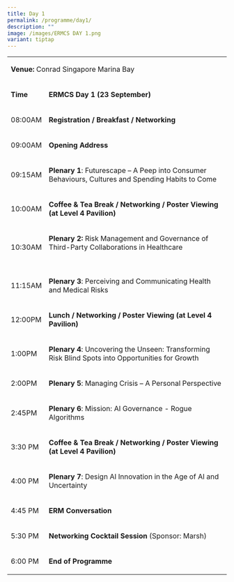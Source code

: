 ```yaml
---
title: Day 1
permalink: /programme/day1/
description: ""
image: /images/ERMCS DAY 1.png
variant: tiptap
---
```

<table style="minWidth: 50px">
<colgroup>
<col>
<col>
</colgroup>
<tbody>
<tr>
<td rowspan="1" colspan="2">
<p><strong>Venue: </strong>Conrad Singapore Marina Bay</p>
</td>
</tr>
<tr>
<td rowspan="1" colspan="1">
<p><strong>Time</strong>
</p>
</td>
<td rowspan="1" colspan="1">
<p><strong>ERMCS Day 1 (23 September)</strong>
</p>
</td>
</tr>
<tr>
<td rowspan="1" colspan="1">
<p>08:00AM</p>
</td>
<td rowspan="1" colspan="1">
<p><strong>Registration / Breakfast / Networking</strong>
</p>
</td>
</tr>
<tr>
<td rowspan="1" colspan="1">
<p>09:00AM</p>
</td>
<td rowspan="1" colspan="1">
<p><strong>Opening Address</strong>
<br>
</p>
</td>
</tr>
<tr>
<td rowspan="1" colspan="1">
<p>09:15AM</p>
</td>
<td rowspan="1" colspan="1">
<p><strong>Plenary 1</strong>: Futurescape – A Peep into Consumer Behaviours,
Cultures and Spending Habits to Come</p>
</td>
</tr>
<tr>
<td rowspan="1" colspan="1">
<p>10:00AM</p>
</td>
<td rowspan="1" colspan="1">
<p><strong>Coffee &amp; Tea Break / Networking / Poster Viewing (at Level 4 Pavilion)</strong>
</p>
</td>
</tr>
<tr>
<td rowspan="1" colspan="1">
<p>10:30AM</p>
</td>
<td rowspan="1" colspan="1">
<p><strong>Plenary 2: </strong>Risk Management and Governance of Third-Party
Collaborations in Healthcare <strong><br><br></strong>
</p>
</td>
</tr>
<tr>
<td rowspan="1" colspan="1">
<p>11:15AM</p>
</td>
<td rowspan="1" colspan="1">
<p><strong>Plenary 3</strong>: Perceiving and Communicating Health and Medical
Risks</p>
</td>
</tr>
<tr>
<td rowspan="1" colspan="1">
<p>12:00PM</p>
</td>
<td rowspan="1" colspan="1">
<p><strong>Lunch / Networking / Poster Viewing (at Level 4 Pavilion)</strong>
</p>
</td>
</tr>
<tr>
<td rowspan="1" colspan="1">
<p>1:00PM</p>
</td>
<td rowspan="1" colspan="1">
<p><strong>Plenary 4</strong>: Uncovering the Unseen: Transforming Risk Blind
Spots into Opportunities for Growth</p>
</td>
</tr>
<tr>
<td rowspan="1" colspan="1">
<p>2:00PM</p>
</td>
<td rowspan="1" colspan="1">
<p><strong>Plenary 5</strong>: Managing Crisis – A Personal Perspective</p>
</td>
</tr>
<tr>
<td rowspan="1" colspan="1">
<p>2:45PM</p>
</td>
<td rowspan="1" colspan="1">
<p><strong>Plenary 6</strong>: Mission: AI Governance - Rogue Algorithms</p>
</td>
</tr>
<tr>
<td rowspan="1" colspan="1">
<p>3:30 PM</p>
</td>
<td rowspan="1" colspan="1">
<p><strong>Coffee &amp; Tea Break / Networking / Poster Viewing (at Level 4 Pavilion)</strong>
</p>
</td>
</tr>
<tr>
<td rowspan="1" colspan="1">
<p>4:00 PM</p>
</td>
<td rowspan="1" colspan="1">
<p><strong>Plenary 7</strong>: Design AI Innovation in the Age of AI and
Uncertainty</p>
</td>
</tr>
<tr>
<td rowspan="1" colspan="1">
<p>4:45 PM</p>
</td>
<td rowspan="1" colspan="1">
<p><strong>ERM Conversation</strong>
</p>
</td>
</tr>
<tr>
<td rowspan="1" colspan="1">
<p>5:30 PM</p>
</td>
<td rowspan="1" colspan="1">
<p><strong>Networking Cocktail Session </strong>(Sponsor:&nbsp;Marsh)</p>
</td>
</tr>
<tr>
<td rowspan="1" colspan="1">
<p>6:00 PM</p>
</td>
<td rowspan="1" colspan="1">
<p><strong>End of Programme</strong>
</p>
</td>
</tr>
</tbody>
</table>
<p></p>